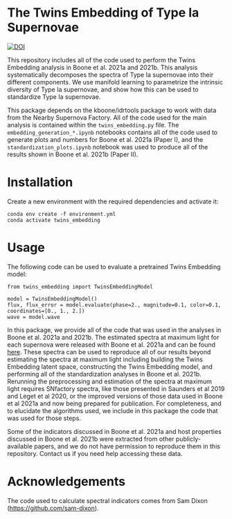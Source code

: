 # The Twins Embedding of Type Ia Supernovae

[![DOI](https://zenodo.org/badge/165723542.svg)](https://zenodo.org/badge/latestdoi/165723542)

This repository includes all of the code used to perform the Twins Embedding analysis in
Boone et al. 2021a and 2021b. This analysis systematically decomposes the
spectra of Type Ia supernovae into their different components. We use manifold learning
to parametrize the intrinsic diversity of Type Ia supernovae, and show how this can be
used to standardize Type Ia supernovae.

This package depends on the kboone/idrtools package to work with data from the Nearby
Supernova Factory. All of the code used for the main analysis is contained within the
`twins_embedding.py` file. The `embedding_generation_*.ipynb` notebooks contains all
of the code used to generate plots and numbers for Boone et al. 2021a (Paper I), and the
`standardization_plots.ipynb` notebook was used to produce all of the results shown in
Boone et al. 2021b (Paper II).

# Installation

Create a new environment with the required dependencies and activate it: 

```
conda env create -f environment.yml
conda activate twins_embedding
```

# Usage

The following code can be used to evaluate a pretrained Twins Embedding model:

```
from twins_embedding import TwinsEmbeddingModel

model = TwinsEmbeddingModel()
flux, flux_error = model.evaluate(phase=2., magnitude=0.1, color=0.1, coordinates=[0., 1., 2.])
wave = model.wave
```

In this package, we provide all of the code that was used in the analyses in Boone et al. 2021a
and 2021b. The estimated spectra at maximum light for each supernova were released with Boone et
al. 2021a and can be found [here](https://snfactory.lbl.gov/snf/data/). These spectra can be used
to reproduce all of our results beyond
estimating the spectra at maximum light including building the Twins Embedding latent space,
constructing the Twins Embedding model, and performing all of the standardization analyses in
Boone et al. 2021b. Rerunning the preprocessing and estimation of the spectra at maximum light
requires SNfactory spectra, like those presented in Saunders et al 2019 and Leget et al 2020,
or the improved versions of those data used in Boone et al 2021a and now being prepared for
publication. For completeness, and to elucidate the algorithms used, we include in this
package the code that was used for those steps.

Some of the indicators discussed in Boone et al. 2021a and host properties discussed in
Boone et al. 2021b were extracted from other publicly-available papers, and we do not
have permission to reproduce them in this repository. Contact us if you need help
accessing these data.

# Acknowledgements

The code used to calculate spectral indicators comes from Sam Dixon
(https://github.com/sam-dixon).
